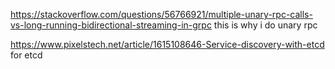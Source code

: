 https://stackoverflow.com/questions/56766921/multiple-unary-rpc-calls-vs-long-running-bidirectional-streaming-in-grpc this is why i do unary rpc

https://www.pixelstech.net/article/1615108646-Service-discovery-with-etcd for etcd
